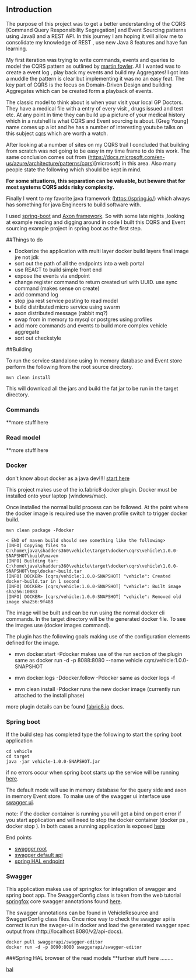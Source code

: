 Introduction
------------

The purpose of this project was to get a better understanding of the CQRS [Command Query Responsibility Segregation] and Event Sourcing patterns 
using Java8 and a REST API. In this journey I am hoping it will allow me to consolidate my knowledge of REST , use new Java 8 features and 
have fun learning.

My first iteration was trying to write commands, events and queries to model the CQRS pattern as outlined by
[martin fowler](https://www.martinfowler.com/bliki/CQRS.html). All I wanted was to create a event log , play back my events 
and build my Aggregates! I got into a muddle the pattern is clear but implementing it was no an easy feat.
The key part of CQRS is the focus on Domain-Driven Design and building Aggregates which can be created form a playback of events.

The classic model to think about is when your visit your local GP Doctors. They have a medical file with a entry of every visit ,
drugs issued and test etc. At any point in time they can build up a picture of your medical history which in a nutshell is 
what CQRS and Event sourcing is about. [Greg Young] name comes up a lot and he has a number of interesting youtube talks on 
this subject [cqrs](https://youtu.be/8JKjvY4etTY) which are worth a watch. 

After looking at a number of sites on my CQRS trail I concluded that building from scratch was not going to be easy in my time frame to do this work. The same conclusion comes out from (https://docs.microsoft.com/en-us/azure/architecture/patterns/cqrs)[microsoft] in this area.
Also many people state the following which should be kept in mind.

**For some situations, this separation can be valuable, but beware that for most systems CQRS adds risky complexity.**

Finally I went to my favorite java framework (https://spring.io/) which always has something for java Engineers to 
build software with.

I used [spring-boot](https://projects.spring.io/spring-boot/) and [Axon framework](http://www.axonframework.org/).
So with some late nights ,looking at example reading and digging around in code I built this CQRS and
Event sourcing example project in spring boot as the first step.

##Things to do
* Dockerize the application with multi layer docker build layers final image jre not jdk
* sort out the path of all the endpoints into a web portal
* use REACT to build simple front end
* expose the events via endpoint
* change register command to return created url with UUID. use sync command (makes sense on create)
* add command log
* stop jpa rest service posting to read model
* build distributed micro service using swarm 
* axon distributed message (rabbit mq?)
* swap from in memory to mysql or postgres using profiles
* add more commands and events to build more complex vehicle aggregate
* sort out checkstyle

##Building 

To run the service standalone using In memory database and Event store perform the following from the root
source directory.
```
mvn clean install
```
This will download all the jars and build the fat jar to be run in the target directory.

### Commands
**more stuff here
### Read model
**more stuff here

### Docker
don't know about docker as a java dev!!!! [start here](https://www.docker.com/what-docker)

This project makes use of the io.fabric8 docker plugin. Docker must be installed onto your 
laptop (windows/mac).

Once installed the normal build process can be followed. At the point where the docker image is required
use the maven profile switch to trigger docker build. 
```
mvn clean package -Pdocker

< END of maven build should see something like the following>
[INFO] Copying files to C:\home\java\shadders360\vehicle\target\docker\cqrs\vehicle\1.0.0-SNAPSHOT\build\maven
[INFO] Building tar: C:\home\java\shadders360\vehicle\target\docker\cqrs\vehicle\1.0.0-SNAPSHOT\tmp\docker-build.tar
[INFO] DOCKER> [cqrs/vehicle:1.0.0-SNAPSHOT] "vehicle": Created docker-build.tar in 1 second
[INFO] DOCKER> [cqrs/vehicle:1.0.0-SNAPSHOT] "vehicle": Built image sha256:10083
[INFO] DOCKER> [cqrs/vehicle:1.0.0-SNAPSHOT] "vehicle": Removed old image sha256:9f488
```
The image will be built and can be run using the normal docker cli commands.
In the target directory will be the generated docker file. To see the images use (docker images command).

The plugin has the following goals making use of the configuration elements defined for the image.

* mvn docker:start -Pdocker
makes use of the run section of the plugin same as 
docker run -d -p 8088:8080 --name vehicle cqrs/vehicle:1.0.0-SNAPSHOT

* mvn docker:logs -Ddocker.follow -Pdocker
same as docker logs <container> -f

* mvn clean install -Pdocker
runs the new docker image (currently run attached to the install phase)

more plugin details can be found [fabric8.io](https://dmp.fabric8.io/#introduction) docs.

### Spring boot

If the build step has completed type the following to start the spring boot application

```
cd vehicle
cd target
java -jar vehicle-1.0.0-SNAPSHOT.jar
```

if no errors occur when spring boot starts up the service will be running [here](http://localhost:8080/api/vehicles).

The default mode will use in memory database for the query side and axon in memory Event store. 
To make use of the swagger ui interface use [swagger ui](http://localhost:8080/swagger-ui.html).

note: if the docker container is running you will get a bind on port error if you start application and will 
      need to stop the docker container (docker ps , docker stop <conatiner or name>).
      In both cases a running application is exposed [here](http://localhost:8080/api/vehicles)

End points

* [swagger root](http://localhost:8080/swagger-resources)
* [swagger default api](http://localhost:8080/v2/api-docs) 
* [spring HAL endpoint](http://localhost:8080/)


### Swagger
This application makes use of springfox for integration of swagger and spring boot app. 
The SwaggerConfig.class is taken from the web tutorial
[springfox](http://springfox.github.io/springfox/docs/current/#configuring-the-objectmapper)
core swagger annotations found [here](https://github.com/swagger-api/swagger-core/wiki/Annotations-1.5.X).

The swagger annotations can be found in VehicleResource and SwaggerConfig class files.
Once nice way to check the swagger api is correct is run the swager-ui in docker 
and load the generated swagger spec output from (http://localhost:8080/v2/api-docs).

```
docker pull swaggerapi/swagger-editor
docker run -d -p 8090:8080 swaggerapi/swagger-editor
```

###Spring HAL browser of the read models
**further stuff here .........

[hal](http://localhost:8080/)

